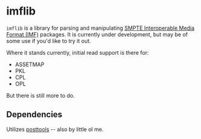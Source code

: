 # imflib

`imflib` is a library for parsing and manipulating [SMPTE Interoperable Media Format (IMF)](https://www.smpte.org/standards/st2067) packages.  It is currently under development, but may be of some use if you'd like to try it out.

Where it stands currently, initial read support is there for:

- ASSETMAP
- PKL
- CPL
- OPL

But there is still more to do.

## Dependencies
Utilizes [posttools](https://github.com/mjiggidy/posttools) -- also by little ol me.
